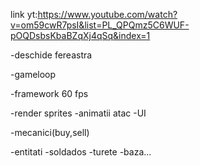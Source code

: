 link yt:https://www.youtube.com/watch?v=om59cwR7psI&list=PL_QPQmz5C6WUF-pOQDsbsKbaBZqXj4qSq&index=1

-deschide fereastra

-gameloop

-framework  60 fps

-render sprites
	-animatii atac
-UI

-mecanici(buy,sell)

-entitati
	-soldados
	-turete
	-baza...

	
